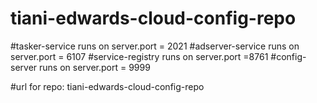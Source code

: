 # tiani-edwards-cloud-config-repo

#tasker-service runs on server.port = 2021
#adserver-service runs on server.port = 6107
#service-registry runs on server.port =8761
#config-server runs on server.port = 9999

#url for repo: tiani-edwards-cloud-config-repo
